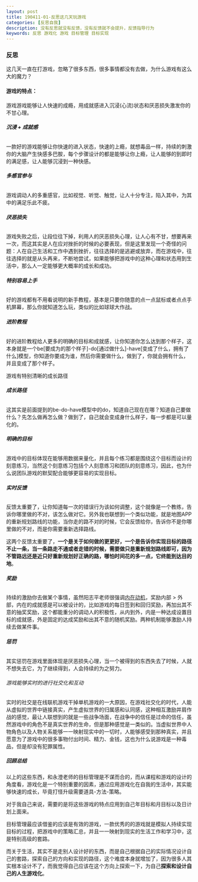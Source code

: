 ```yaml
---
layout: post
title: 190411-01-反思这几天玩游戏
categories: [反思自我]
description: 没有反思就没有反馈，没有反馈就不会提升，反馈指导行为
keywords: 反思 游戏化 游戏 目标管理 目标实现
---
```

### 反思
这几天一直在打游戏，忽略了很多东西，很多事情都没有去做，为什么游戏有这么大的魔力？

#### **游戏的特点：**

游戏游戏能够让人快速的成瘾，用成就感进入沉浸(心流)状态和厌恶损失激发你的不甘心理。

######  **沉浸 + 成就感**

一款好的游戏能够让你快速的进入状态，快速的上瘾，就想毒品一样，持续的刺激你的大脑产生快感多巴胺，每个步骤设计的都是能够让你上瘾，让人能够的到即时的满足感，让人能够沉浸到一种快感。

######  **多感官参与**

游戏调动人的多重感官，比如视觉、听觉、触觉，让人十分专注，陷入其中，为其中的满足乐此不疲。

######  **厌恶损失**

游戏失败之后，让段位往下掉，利用人的厌恶损失心理，让人心有不甘，想要再来一次，而这其实是人在应对挫折的时候的必要表现，但是这里发现一个奇怪的问题：人在自己生活和工作中遇到挫折，往往选择的是逃避或放弃，而在游戏中，往往选择的就是从头再来，不断地尝试，如果能够把游戏中的这种心理和状态用到生活中，那么人一定能够更大概率的成长和成功。

###### **特别容易上手**

好的游戏都有不用看说明的新手教程，基本是只要你随意的点一点鼠标或者点点手机屏幕，那么你就知道怎么玩，类似的比如球球大作战。

###### **进阶教程**

好的进阶教程给人更多的明确的目标和成就感，让你知道你怎么达到那个样子，这本身就是一个be[要成为的那个样子]-do[通过做什么]-have[变成了什么，拥有了什么]模型，你知道你要成为谁，然后你需要做什么，做到了，你就会拥有什么，并且变成了那个样子。

游戏有特别清晰的成长路径

###### **成长路径**

这其实是前面提到的be-do-have模型中的do，知道自己现在在哪？知道自己要做什么？先怎么做再怎么做？做到了，自己就会变成身什么样子，每一步都是可以量化的。

###### **明确的目标**
游戏中的目标体现在能够用数据来量化，并且每个练习都是围绕这个目标而设计的刻意练习，当然这个刻意练习包括个人刻意练习和团队的刻意练习，因此，也为什么说团队游戏的默契配合能够更容易的实现目标。



###### **实时反馈**

反馈太重要了，让你知道每一次的错误行为该如何调整，这个就像是一个教练，告诉你哪里做的不对，该怎么做对它。另外我也联想到一个类似功能，就是地图APP的重新规划路线的功能，当你走的路不对的时候，它会反馈给你，告诉你不是你哪里做的不对，而是你需要重新选择路线。

这两个反馈太重要了，**一个是关于如何做的更更好，一个是告诉你实现目标的路径不止一条，当一条路走不通或者走错的时候，需要做只是重新规划路线即可，因为不管路远还是近只好重新规划好正确的路，哪怕时间花的多一点，它终能到达目的地**。



###### **奖励**
持续的激励你去做某个事情，虽然阳志平老师很强调[内在动机](https://mp.weixin.qq.com/s/dQ2moqlR5hT3DLpUaoXLoQ)，奖励内部 > 外部，内在的成就感是可以被设计的，比如游戏的每日签到和回归奖励，再加出其不意的抽奖奖励，这个都能重分的调动人的积极性，从内到外，内是一种达成设置目标的成就感，外是固定的达成奖励和出其不意的随机奖励。两种机制能够激励人持续去做某件事。

###### **惩罚**
其实惩罚在游戏里面体现是厌恶损失心理，当一个被得到的东西失去了时候，人就不想失去它，为了继续得到，人会持续的为之努力。


###### 游戏能够实时的进行社交化和互动

实时的社交是在线联机游戏干掉单机游戏的一大原因，在游戏社交化的时代，人能从虚拟的世界中链接真实，产生虚拟世界的归属感和认同感，这种相互激励并肩作战的感觉，最让人联想到的就是一些战争场面，在战争中的信任是过命的信任，虽然游戏中的角色不是真实世界的生命，但是那种感觉是一类似的。当虚拟世界中人物角色以及人物关系能够一一映射现实中的一切时，人能够感受到那种真实，并且愿意为了游戏中的很多事物付出时间、精力、金钱，这也为什么说游戏是一种毒品，但是却没有犯罪属性。


##### 回顾总结

以上的这些东西，和永澄老师的目标管理是不谋而合的，而从课程和游戏的设计的角度看，游戏化是一个特别重要的因素，通过应用游戏化在自我的生活中，其实能够快速的成长，毕竟打怪升级需要道具-方法-策略。

对于我自己来说，需要的是将这些游戏的特点应用到自己年目标和月目标以及日计划上面来。

目标管理最应该借鉴的应该是有效的游戏，一款优秀的的游戏就是模拟人持续实现目标的过程，把游戏中的策略汇总，并且一一映射到现实的生活工作和学习中，这是特别高级的套路。

而关于生活，其实不是走别人设计好的东西，而是自己根据自己的实际情况设计自己的套路，探索自己的方向和实现的路径，这个难度本身就增加了，因为很多人其实根本设计不了，而我觉得自己应该在这个方向上探索一下，为自己**探索和设计自己的人生游戏化**。
